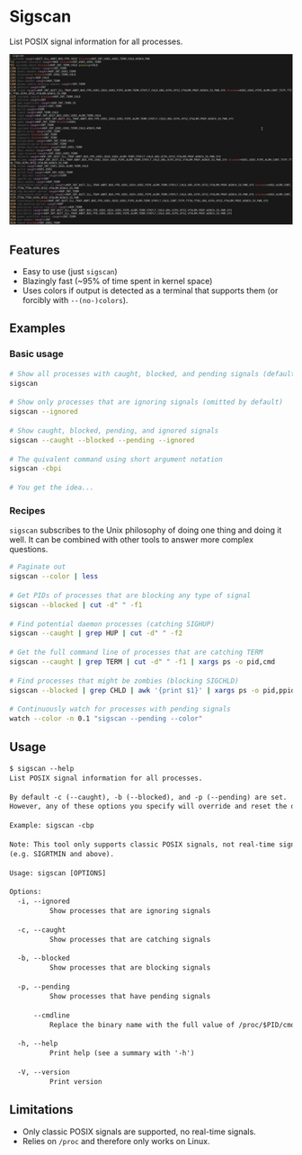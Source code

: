 # Sigscan

List POSIX signal information for all processes.

![sigscan screenshot](.images/sigscan-screenshot.png)

## Features

* Easy to use (just `sigscan`)
* Blazingly fast (~95% of time spent in kernel space)
* Uses colors if output is detected as a terminal that supports them (or forcibly with `--(no-)colors`).

## Examples

### Basic usage

```bash
# Show all processes with caught, blocked, and pending signals (default)
sigscan

# Show only processes that are ignoring signals (omitted by default)
sigscan --ignored

# Show caught, blocked, pending, and ignored signals
sigscan --caught --blocked --pending --ignored

# The quivalent command using short argument notation
sigscan -cbpi

# You get the idea...
```

### Recipes

`sigscan` subscribes to the Unix philosophy of doing one thing and doing it well. It can be combined with other tools to answer more complex questions.

```bash
# Paginate out 
sigscan --color | less

# Get PIDs of processes that are blocking any type of signal
sigscan --blocked | cut -d" " -f1

# Find potential daemon processes (catching SIGHUP)
sigscan --caught | grep HUP | cut -d" " -f2

# Get the full command line of processes that are catching TERM
sigscan --caught | grep TERM | cut -d" " -f1 | xargs ps -o pid,cmd

# Find processes that might be zombies (blocking SIGCHLD)
sigscan --blocked | grep CHLD | awk '{print $1}' | xargs ps -o pid,ppid,state,cmd

# Continuously watch for processes with pending signals
watch --color -n 0.1 "sigscan --pending --color"
```

## Usage

```txt
$ sigscan --help
List POSIX signal information for all processes.

By default -c (--caught), -b (--blocked), and -p (--pending) are set.
However, any of these options you specify will override and reset the defaults.

Example: sigscan -cbp

Note: This tool only supports classic POSIX signals, not real-time signals
(e.g. SIGRTMIN and above).

Usage: sigscan [OPTIONS]

Options:
  -i, --ignored
          Show processes that are ignoring signals

  -c, --caught
          Show processes that are catching signals

  -b, --blocked
          Show processes that are blocking signals

  -p, --pending
          Show processes that have pending signals

      --cmdline
          Replace the binary name with the full value of /proc/$PID/cmdline surrounded by quotes

  -h, --help
          Print help (see a summary with '-h')

  -V, --version
          Print version
```

## Limitations

* Only classic POSIX signals are supported, no real-time signals.
* Relies on `/proc` and therefore only works on Linux.

